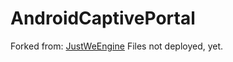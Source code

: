 # AndroidCaptivePortal

Forked from: [JustWeEngine](https://github.com/lfkdsk/JustWeEngine)
Files not deployed, yet.

